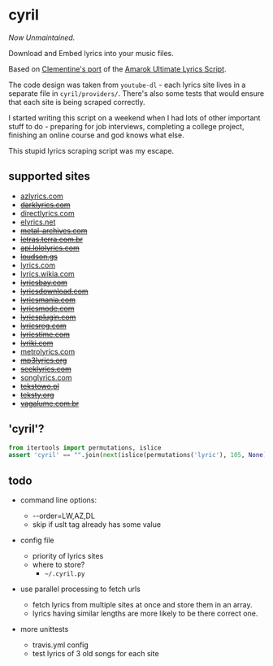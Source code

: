 
# cyril

_Now Unmaintained._

Download and Embed lyrics into your music files.

Based on [Clementine's port](https://github.com/clementine-player/Clementine/tree/5cc33e6caf94184609fa09096219d6ecdb06f1c9/tools/ultimate_lyrics_parser) of the [Amarok Ultimate Lyrics Script](http://kde-apps.org/content/show.php/Ultimate+Lyrics?content=108967).

The code design was taken from `youtube-dl` - each lyrics site lives in a separate file in `cyril/providers/`. There's also some tests that would ensure that each site is being scraped correctly.

I started writing this script on a weekend when I had lots of other important stuff to do - preparing for job interviews, completing a college project, finishing an online course and god knows what else. 

This stupid lyrics scraping script was my escape.

## supported sites

* [azlyrics.com](http://www.azlyrics.com)
* ~~[darklyrics.com](http://www.darklyrics.com)~~
* [directlyrics.com](http://www.directlyrics.com)
* [elyrics.net](http://www.elyrics.net)
* ~~[metal-archives.com](http://www.metal-archives.com)~~
* ~~[letras.terra.com.br](http://letras.terra.com.br)~~
* ~~[api.lololyrics.com](http://api.lololyrics.com)~~
* ~~[loudson.gs](http://www.loudson.gs)~~
* [lyrics.com](http://www.lyrics.com)
* [lyrics.wikia.com](http://lyrics.wikia.com)
* ~~[lyricsbay.com](http://www.lyricsbay.com)~~
* ~~[lyricsdownload.com](http://www.lyricsdownload.com)~~
* ~~[lyricsmania.com](http://www.lyricsmania.com)~~
* ~~[lyricsmode.com](http://www.lyricsmode.com)~~
* ~~[lyricsplugin.com](http://www.lyricsplugin.com)~~
* ~~[lyricsreg.com](http://www.lyricsreg.com)~~
* ~~[lyricstime.com](http://www.lyricstime.com)~~
* ~~[lyriki.com](http://www.lyriki.com)~~
* [metrolyrics.com](http://www.metrolyrics.com)
* ~~[mp3lyrics.org](http://www.mp3lyrics.org)~~
* ~~[seeklyrics.com](http://www.seeklyrics.com)~~
* [songlyrics.com](http://www.songlyrics.com)
* ~~[tekstowo.pl](http://www.tekstowo.pl)~~
* ~~[teksty.org](http://teksty.org)~~
* ~~[vagalume.com.br](http://vagalume.com.br)~~

## 'cyril'?

```python
from itertools import permutations, islice
assert 'cyril' == "".join(next(islice(permutations('lyric'), 105, None)))
```

## todo

* command line options:
  * --order=LW,AZ,DL
  * skip if uslt tag already has some value

* config file
  * priority of lyrics sites
  * where to store?
    - `~/.cyril.py`

* use parallel processing to fetch urls
  * fetch lyrics from multiple sites at once and store them in an array. 
  * lyrics having similar lengths are more likely to be there correct one.

* more unittests
  * travis.yml config
  * test lyrics of 3 old songs for each site
